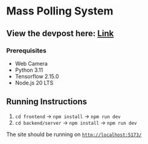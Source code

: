 # Mass Polling System
## View the devpost here: [Link](https://devpost.com/software/mass-polling-system)

### Prerequisites
- Web Camera
- Python 3.11
- Tensorflow 2.15.0
- Node.js 20 LTS

## Running Instructions
1. `cd frontend` -> `npm install` -> `npm run dev`
2. `cd backend/server` -> `npm install` -> `npm run dev`

The site should be running on [`http://localhost:5173/`](http://localhost:5173/)